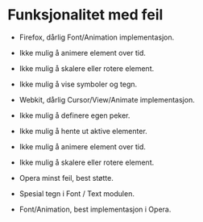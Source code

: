# Funksjonalitet med feil #

* Firefox, dårlig Font/Animation implementasjon.
* Ikke mulig å animere element over tid.
* Ikke mulig å skalere eller rotere element.
* Ikke mulig å vise symboler og tegn.

* Webkit, dårlig Cursor/View/Animate implementasjon.
* Ikke mulig å definere egen peker.
* Ikke mulig å hente ut aktive elementer.
* Ikke mulig å animere element over tid.
* Ikke mulig å skalere eller rotere element.

* Opera minst feil, best støtte.
* Spesial tegn i Font / Text modulen.
* Font/Animation, best implementasjon i Opera.
